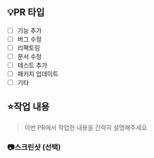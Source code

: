 ## 💡PR 타입

- [ ] 기능 추가
- [ ] 버그 수정
- [ ] 리팩토링
- [ ] 문서 수정
- [ ] 테스트 추가
- [ ] 패키지 업데이트
- [ ] 기타

## ⭐작업 내용

> 이번 PR에서 작업한 내용을 간략히 설명해주세요

### 📷스크린샷 (선택)

